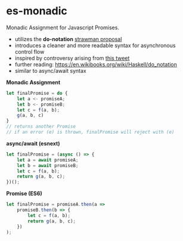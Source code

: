 # es-monadic
Monadic Assignment for Javascript Promises.

- utilizes the __do-notation__ [strawman proposal](http://wiki.ecmascript.org/doku.php?id=strawman:do_expressions)
- introduces a cleaner and more readable syntax for asynchronous control flow
- inspired by controversy arising from [this tweet](https://twitter.com/izs/status/694321665430261760)
- further reading: https://en.wikibooks.org/wiki/Haskell/do_notation
- similar to async/await syntax

__Monadic Assignment__
```js
let finalPromise = do {
	let a <- promiseA;
	let b <- promiseB;
	let c = f(a, b);
	g(a, b, c)
}
// returns another Promise
// if an error (e) is thrown, finalPromise will reject with (e)
```

__async/await (esnext)__
```js
let finalPromise = (async () => {
	let a = await promiseA;
	let b = await promiseB;
	let c = f(a, b);
	return g(a, b, c);
})();
```

__Promise (ES6)__
```js
let finalPromise = promiseA.then(a =>
	promiseB.then(b => {
		let c = f(a, b);
		return g(a, b, c);
	})
);
```
